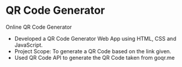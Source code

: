 # QR Code Generator

Online QR Code Generator

- Developed a QR Code Generator Web App using HTML, CSS and JavaScript.
- Project Scope: To generate a QR Code based on the link given.
- Used QR Code API to generate the QR Code taken from goqr.me
